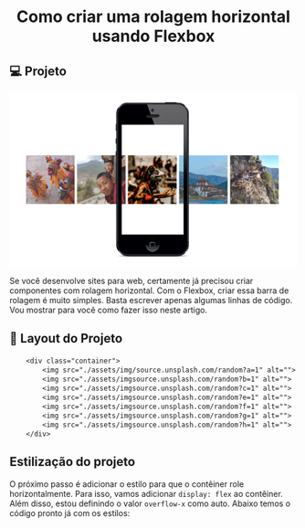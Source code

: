 <h1 align="center">Como criar uma rolagem horizontal usando Flexbox</h1>

## 💻 Projeto

<p align="center">
    <img src="./assets/img/1_8MiXDWg3C4evyq1WtRWTcw.png"/>
</p>

Se você desenvolve sites para web, certamente já precisou criar componentes com rolagem horizontal. Com o Flexbox, criar essa barra de rolagem é muito simples. Basta escrever apenas algumas linhas de código. Vou mostrar para você como fazer isso neste artigo.

## 🔖 Layout do Projeto

```
    <div class="container">
        <img src="./assets/img/source.unsplash.com/random?a=1" alt="">
        <img src="./assets/imgsource.unsplash.com/random?b=1" alt="">
        <img src="./assets/imgsource.unsplash.com/random?c=1" alt="">
        <img src="./assets/imgsource.unsplash.com/random?e=1" alt="">
        <img src="./assets/imgsource.unsplash.com/random?f=1" alt="">
        <img src="./assets/imgsource.unsplash.com/random?g=1" alt="">
        <img src="./assets/imgsource.unsplash.com/random?h=1" alt="">
    </div>
```

## Estilização do projeto

O próximo passo é adicionar o estilo para que o contêiner role horizontalmente. Para isso, vamos adicionar ``display: flex`` ao contêiner. Além disso, estou definindo o valor ``overflow-x`` como auto. Abaixo temos o código pronto já com os estilos: